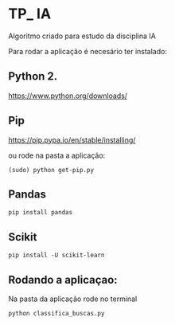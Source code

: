 # TP_ IA
Algoritmo criado para estudo da disciplina IA

Para rodar a aplicação é necesário ter instalado: 

## Python 2.
https://www.python.org/downloads/

## Pip
https://pip.pypa.io/en/stable/installing/

ou rode na pasta a aplicação:
```
(sudo) python get-pip.py 
```

## Pandas
```
pip install pandas
```

## Scikit
```
pip install -U scikit-learn
```

## Rodando a aplicaçao:
Na pasta da aplicação rode no terminal
```
python classifica_buscas.py
```


